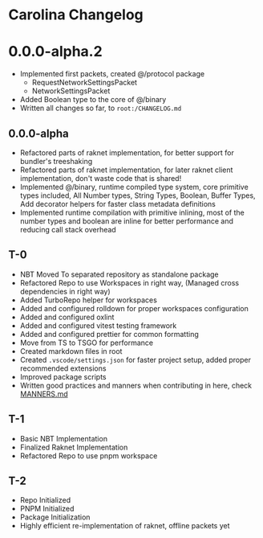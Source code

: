 # Carolina Changelog

# 0.0.0-alpha.2
 - Implemented first packets, created @/protocol package
   - RequestNetworkSettingsPacket
   - NetworkSettingsPacket
 - Added Boolean type to the core of @/binary
 - Written all changes so far, to `root:/CHANGELOG.md`

## 0.0.0-alpha
 - Refactored parts of raknet implementation, for better support for bundler's treeshaking
 - Refactored parts of raknet implementation, for later raknet client implementation, don't waste code that is shared!
 - Implemented @/binary, runtime compiled type system, core primitive types included, All Number types, String Types, Boolean, Buffer Types, Add decorator helpers for faster class metadata definitions
 - Implemented runtime compilation with primitive inlining, most of the number types and boolean are inline for better performance and reducing call stack overhead

## T-0
 - NBT Moved To separated repository as standalone package
 - Refactored Repo to use Workspaces in right way, (Managed cross dependencies in right way)
 - Added TurboRepo helper for workspaces
 - Added and configured rolldown for proper workspaces configuration
 - Added and configured oxlint
 - Added and configured vitest testing framework
 - Added and configured prettier for common formatting
 - Move from TS to TSGO for performance
 - Created markdown files in root
 - Created `.vscode/settings.json` for faster project setup, added proper recommended extensions
 - Improved package scripts
 - Written good practices and manners when contributing in here, check [MANNERS.md](./MANNERS.md)

## T-1
 - Basic NBT Implementation
 - Finalized Raknet Implementation
 - Refactored Repo to use pnpm workspace

## T-2
 - Repo Initialized
 - PNPM Initialized
 - Package Initialization
 - Highly efficient re-implementation of raknet, offline packets yet
